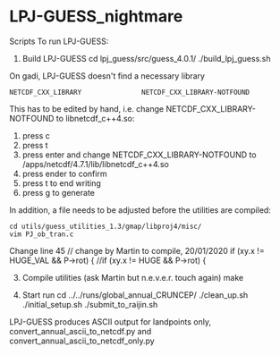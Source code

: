 # LPJ-GUESS_nightmare
Scripts
To run LPJ-GUESS:

1. Build LPJ-GUESS
    cd lpj_guess/src/guess_4.0.1/
    ./build_lpj_guess.sh

On gadi, LPJ-GUESS doesn't find a necessary library

    NETCDF_CXX_LIBRARY               NETCDF_CXX_LIBRARY-NOTFOUND

This has to be edited by hand, i.e. change NETCDF_CXX_LIBRARY-NOTFOUND to libnetcdf_c++4.so:
1. press c
2. press t
3. press enter and change NETCDF_CXX_LIBRARY-NOTFOUND to /apps/netcdf/4.7.1/lib/libnetcdf_c++4.so
4. press ender to confirm
5. press t to end writing
6. press g to generate

In addition, a file needs to be adjusted before the utilities are compiled:

    cd utils/guess_utilities_1.3/gmap/libproj4/misc/
    vim PJ_ob_tran.c

Change line 45
    // change by Martin to compile, 20/01/2020
    if (xy.x != HUGE_VAL && P->rot) {
    //if (xy.x != HUGE && P->rot) {

3. Compile utilities (ask Martin but n.e.v.e.r. touch again)
    make 

4. Start run
    cd ../../runs/global_annual_CRUNCEP/
    ./clean_up.sh
    ./initial_setup.sh
    ./submit_to_raijin.sh

LPJ-GUESS produces ASCII output for landpoints only, convert_annual_ascii_to_netcdf.py and  	convert_annual_ascii_to_netcdf_only.py
